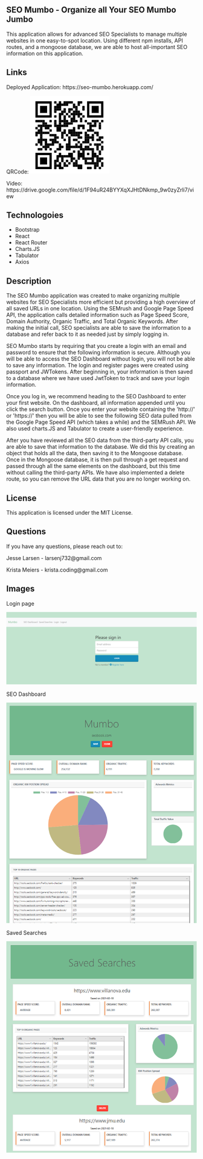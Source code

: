 ## SEO Mumbo - Organize all Your SEO Mumbo Jumbo 
This application allows for advanced SEO Specialists to manage multiple websites in one easy-to-spot location. Using different npm installs, API routes, and a mongoose database, we are able to host all-important SEO information on this application. 
 
## Links
<p>Deployed Application: https://seo-mumbo.herokuapp.com/</p>
<p>QRCode: <img src="images/QrCode.png"></p>
<p>Video: https://drive.google.com/file/d/1F94uR24BYYXqXJHtDNkmp_9w0zyZrli7/view </p>
 
## Technologoies 
<ul>
    <li>Bootstrap</li>
    <li>React</li>
    <li>React Router</li>
    <li>Charts.JS</li>
    <li>Tabulator</li>
    <li>Axios</li>
</ul>
 
## Description
 
The SEO Mumbo application was created to make organizing multiple websites for SEO Specialists more efficient but providing a high overview of all saved URLs in one location. Using the SEMrush and Google Page Speed API, the application calls detailed information such as Page Speed Score, Domain Authority, Organic Traffic, and Total Organic Keywords. After making the initial call, SEO specialists are able to save the information to a database and refer back to it as needed just by simply logging in. 
 
SEO Mumbo starts by requiring that you create a login with an email and password to ensure that the following information is secure. Although you will be able to access the SEO Dashboard without login, you will not be able to save any information. The login and register pages were created using passport and JWTokens. After beginning in, your information is then saved to a database where we have used JwtToken to track and save your login information. 
 
Once you log in, we recommend heading to the SEO Dashboard to enter your first website. On the dashboard, all information appended until you click the search button. Once you enter your website containing the 'http://' or 'https://' then you will be able to see the following SEO data pulled from the Google Page Speed API (which takes a while) and the SEMRush API. We also used charts.JS and Tabulator to create a user-friendly experience. 
 
After you have reviewed all the SEO data from the third-party API calls, you are able to save that information to the database. We did this by creating an object that holds all the data, then saving it to the Mongoose database. Once in the Mongoose database, it is then pull through a get request and passed through all the same elements on the dashboard, but this time without calling the third-party APIs. We have also implemented a delete route, so you can remove the URL data that you are no longer working on.


## License
This application is licensed under the MIT License.

## Questions
If you have any questions, please reach out to: 
<p>Jesse Larsen - larsenj732@gmail.com</p>
<p>Krista Meiers - krista.coding@gmail.com</p>


## Images
Login page 
<p><img src="images/mumbologin.png" ></p>

SEO Dashboard
<p><img src="images/seodashboard.png" ></p>

Saved Searches
<p><img src="images/savedsearches.png" ></p>

